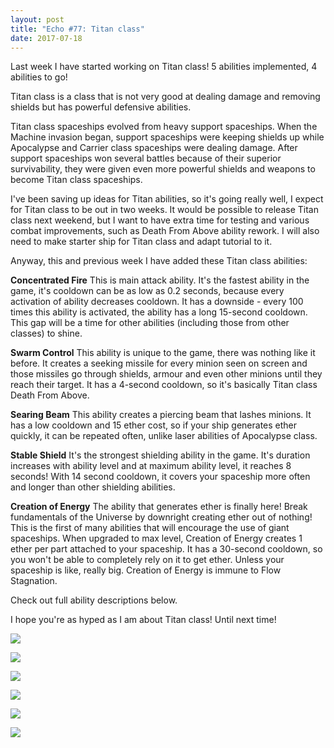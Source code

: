 ```yaml
---
layout: post
title: "Echo #77: Titan class"
date: 2017-07-18
---
```


Last week I have started working on Titan class!
5 abilities implemented, 4 abilities to go!

Titan class is a class that is not very good at dealing damage and removing shields but has powerful defensive abilities.

Titan class spaceships evolved from heavy support spaceships.
When the Machine invasion began, support spaceships were keeping shields up while Apocalypse and Carrier class spaceships were dealing damage.
After support spaceships won several battles because of their superior survivability, they were given even more powerful shields and weapons to become Titan class spaceships.

I've been saving up ideas for Titan abilities, so it's going really well, I expect for Titan class to be out in two weeks.
It would be possible to release Titan class next weekend, but I want to have extra time for testing and various combat improvements, such as Death From Above ability rework.
I will also need to make starter ship for Titan class and adapt tutorial to it.

Anyway, this and previous week I have added these Titan class abilities:

**Concentrated Fire**
This is main attack ability.
It's the fastest ability in the game, it's cooldown can be as low as 0.2 seconds, because every activation of ability decreases cooldown.
It has a downside - every 100 times this ability is activated, the ability has a long 15-second cooldown.
This gap will be a time for other abilities (including those from other classes) to shine.

**Swarm Control**
This ability is unique to the game, there was nothing like it before.
It creates a seeking missile for every minion seen on screen and those missiles go through shields, armour and even other minions until they reach their target.
It has a 4-second cooldown, so it's basically Titan class Death From Above.

**Searing Beam**
This ability creates a piercing beam that lashes minions.
It has a low cooldown and 15 ether cost, so if your ship generates ether quickly, it can be repeated often, unlike laser abilities of Apocalypse class.

**Stable Shield**
It's the strongest shielding ability in the game.
It's duration increases with ability level and at maximum ability level, it reaches 8 seconds!
With 14 second cooldown, it covers your spaceship more often and longer than other shielding abilities.

**Creation of Energy**
The ability that generates ether is finally here!
Break fundamentals of the Universe by downright creating ether out of nothing!
This is the first of many abilities that will encourage the use of giant spaceships.
When upgraded to max level, Creation of Energy creates 1 ether per part attached to your spaceship.
It has a 30-second cooldown, so you won't be able to completely rely on it to get ether. Unless your spaceship is like, really big.
Creation of Energy is immune to Flow Stagnation.

Check out full ability descriptions below.

I hope you're as hyped as I am about Titan class!
Until next time!

![](https://github.com/Zuurix/Zuurix.github.io/blob/master/images/echo%2077/Titan%20class%20ship%202017.07.17.png?raw=true)

![](https://github.com/Zuurix/Zuurix.github.io/blob/master/images/echo%2077/Concentrated%20Fire%202017.07.16.png?raw=true)

![](https://github.com/Zuurix/Zuurix.github.io/blob/master/images/echo%2077/Creation%20of%20Energy%202017.07.16.png?raw=true)

![](https://github.com/Zuurix/Zuurix.github.io/blob/master/images/echo%2077/Searing%20Beam%202017.07.16.png?raw=true)

![](https://github.com/Zuurix/Zuurix.github.io/blob/master/images/echo%2077/Stable%20Shield%202017.07.16.png?raw=true)

![](https://github.com/Zuurix/Zuurix.github.io/blob/master/images/echo%2077/Swarm%20Control%202017.07.16.png?raw=true)
